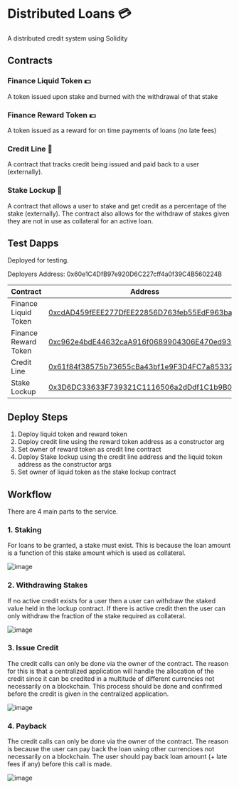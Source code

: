 # Distributed Loans :credit_card:

A distributed credit system using Solidity

## Contracts

### Finance Liquid Token :dollar:

A token issued upon stake and burned with the withdrawal of that stake

### Finance Reward Token :dollar:

A token issued as a reward for on time payments of loans (no late fees)

### Credit Line :newspaper:

A contract that tracks credit being issued and paid back to a user (externally).

### Stake Lockup  :lock_with_ink_pen:

A contract that allows a user to stake and get credit as a percentage of the stake (externally). The contract also allows for the withdraw of stakes given they are not in use as collateral for an active loan. 

## Test Dapps

Deployed for testing.

Deployers Address: 0x60e1C4DfB97e920D6C227cff4a0f39C4B560224B

| Contract      | Address       | Network       |
| ------------- | ------------- | ------------- |
| Finance Liquid Token | [0xcdAD459fEEE277DfEE22856D763feb55EdF963ba](https://sepolia.etherscan.io/address/0xcdad459feee277dfee22856d763feb55edf963ba#code)     | Sepolia       | 
| Finance Reward Token | [0xc962e4bdE44632caA916f0689904306E470ed93C](https://sepolia.etherscan.io/address/0xc962e4bde44632caa916f0689904306e470ed93c#code)          | Sepolia       |
| Credit Line          | [0x61f84f38575b73655cBa43bf1e9F3D4FC7a85332](https://sepolia.etherscan.io/address/0x61f84f38575b73655cba43bf1e9f3d4fc7a85332#code)       |  Sepolia       |
| Stake Lockup         | [0x3D6DC33633F739321C1116506a2dDdf1C1b9B014](https://sepolia.etherscan.io/address/0x3d6dc33633f739321c1116506a2dddf1c1b9b014#code)          | Sepolia       |

## Deploy Steps

1. Deploy liquid token and reward token
2. Deploy credit line using the reward token address as a constructor arg
3. Set owner of reward token as credit line contract
4. Deploy Stake lockup using the credit line address and the liquid token address as the constructor args
5. Set owner of liquid token as the stake lockup contract

## Workflow

There are 4 main parts to the service. 

### 1. Staking

For loans to be granted, a stake must exist. This is because the loan amount is a function of this stake amount which is used as collateral. 

![image](https://github.com/user-attachments/assets/f7ad107e-9ddd-40c3-b04f-cbe8669ae70a)

### 2. Withdrawing Stakes

If no active credit exists for a user then a user can withdraw the staked value held in the lockup contract. If there is active credit then the user can only withdraw the fraction of the stake required as collateral. 

![image](https://github.com/user-attachments/assets/42543316-1ab8-4ab8-9dcb-03961035340f)

### 3. Issue Credit

The credit calls can only be done via the owner of the contract. The reason for this is that a centralized application will handle the allocation of the credit since it can be credited in a multitude of different currencies not necessarily on a blockchain. This process should be done and confirmed before the credit is given in the centralized application. 

![image](https://github.com/user-attachments/assets/007f4aaa-43fb-4ce2-9c28-19a092e99dc1)

### 4. Payback

The credit calls can only be done via the owner of the contract. The reason is because the user can pay back the loan using other currencioes not necessarily on a blockchain. The user should pay back loan amount (+ late fees if any) before this call is made.

![image](https://github.com/user-attachments/assets/7338619f-c9fd-4187-b632-c25f4b11aa34)




